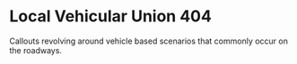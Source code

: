 # Local Vehicular Union 404
 Callouts revolving around vehicle based scenarios that commonly occur on the roadways.
